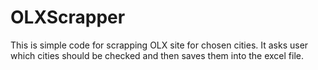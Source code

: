 # OLXScrapper
This is simple code for scrapping OLX site for chosen cities. It asks user which cities should be checked and then saves them into the excel file.
